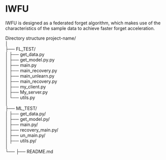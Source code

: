 # IWFU
IWFU is designed as a federated forget algorithm, which makes use of the characteristics of the sample data to achieve faster forget acceleration.

Directory structure
project-name/  
│  
├── FL_TEST/  
│   ├── get_data.py  
│   ├── get_model.py.py  
│   ├── main.py  
│   ├── main_recovery.py  
│   ├── main_unlearn.py  
│   ├── main_recovery.py  
│   ├── my_client.py  
│   ├── My_server.py  
│   └── utils.py  
│  
├── ML_TEST/  
│   ├── get_data.py/  
│   ├── get_model.py/  
│   ├── main.py/  
│   ├── recovery_main.py/  
│   ├── un_main.py/  
│   ├── utils.py/  
│  
└── ├── README.md 

